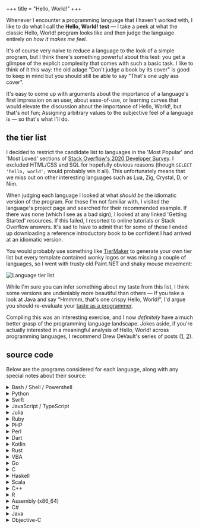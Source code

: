 +++
title = "Hello, World!"
+++

Whenever I encounter a programming language that I haven't worked with,
I like to do what I call the **Hello, World! test** —
I take a peek at what the classic Hello, World! program looks like
and then judge the language entirely on _how it makes me feel_.

It's of course very naive to reduce a language to the look of a simple program,
but I think there's something powerful about this test:
you get a glimpse of the explicit complexity that comes with such a basic task.
I like to think of it this way: the old adage "Don't judge a book by its cover"
is good to keep in mind but you should still be able to say "That's one ugly ass cover".

It's easy to come up with arguments about the importance of a language's
first impression on an user, about ease-of-use, or learning curves that would elevate
the discussion about the importance of Hello, World!, but that's not fun;
Assigning arbitrary values to the subjective feel of a language is — so that's
what I'll do.

## the tier list

I decided to restrict the candidate list to languages in the 'Most Popular' and
'Most Loved' sections of
[Stack Overflow's 2020 Developer Survey](https://insights.stackoverflow.com/survey/2020).
I excluded HTML/CSS and SQL for hopefully obvious reasons
(though `SELECT 'hello, world';` would probably win it all).
This unfortunately means that we miss out on other interesting languages such as Lua,
Zig, Crystal, D, or Nim.

When judging each language I looked at what _should be_ the
idiomatic version of the program.
For those I'm not familiar with, I visited the language's project page and
searched for their recommended example.
If there was none (which I see as a bad sign), I looked at any linked
'Getting Started' resources.
If this failed, I resorted to online tutorials or Stack Overflow answers.
It's sad to have to admit that for some of these I ended up downloading
a reference introductory book to be confident I had arrived at an idiomatic version.

You would probably use something like [TierMaker](https://tiermaker.com/)
to generate your own tier list but every template contained wonky logos or was missing
a couple of languages, so I went with trusty old Paint.NET and shaky mouse movement:

![Language tier list](/images/hello.png)

While I'm sure you can infer something about my taste from this list, I think
some versions are undeniably more beautiful than others —
If you take a look at Java and say "Hmmmm, that's one crispy Hello, World!",
I'd argue you should re-evaluate your
[taste as a programmer](http://www.paulgraham.com/taste.html).

Compiling this was an interesting exercise, and I now _definitely_ have a much better
grasp of the programming language landscape.
Jokes aside, if you're actually interested in a meaningful analysis of Hello, World!
across programming languages, I recommend Drew DeVault's series of posts
([1](https://drewdevault.com/2020/01/04/Slow.html),
[2](https://drewdevault.com/2020/01/08/Re-Slow.html)).

## source code

Below are the programs considered for each language,
along with any special notes about their source:

<details>
<summary>Bash / Shell / Powershell</summary>

```bash
echo 'hello, world'
```

</details>

<details>
<summary>Python</summary>

```python
print("hello, world")
```

</details>

<details>
<summary>Swift</summary>

```swift
print("hello, world")
```

</details>

<details>
<summary>JavaScript / TypeScript</summary>

```javascript
console.log("hello, world");
```

</details>

<details>
<summary>Julia</summary>

```julia
println("hello, world")
```

</details>

<details>
<summary>Ruby</summary>

```ruby
puts "hello, world"
```

</details>

<details>
<summary>PHP</summary>

```php
<?php
    echo 'hello, world';
?>
```

</details>

<details>
<summary>Perl</summary>

```pl
print "hello, world\n"
```

</details>

<details>
<summary>Dart</summary>

```m
void main() {
  print('hello, world');
}
```

</details>

<details>
<summary>Kotlin</summary>

```kotlin
fun main() {
    println("hello, world")
}
```

</details>

<details>
<summary>Rust</summary>

```rust
fn main() {
    println!("hello, world");
}
```

</details>

<details>
<summary>VBA</summary>

```vba
WScript.Echo "hello, world"
```

</details>

<details>
<summary>Go</summary>

```go
package main

import "fmt"

func main() {
    fmt.Println("hello, world")
}
```

</details>

<details>
<summary>C</summary>

```c
#include <stdio.h>

int main(void) {
    puts("hello, world");
    return 0;
}
```

</details>

<details>
<summary>Haskell</summary>

```hs
main = putStrLn "hello, world"
```

source: [Learn you a Haskell for Great Good!](http://learnyouahaskell.com/)

</details>

<details>
<summary>Scala</summary>

```scala
object Hello {
    def main(args: Array[String]) = {
        println("hello, world")
    }
}
```

</details>

<details>
<summary>C++</summary>

```c++
#include <iostream>

int main() {
    std::cout << "hello, world\n";
}
```

source: [Bjarne Stroustrup, probably](https://en.wikipedia.org/wiki/C%2B%2B#Language)

</details>

<details>
<summary>R</summary>

```r
cat("hello, world\n")
```

</details>

<details>
<summary>Assembly (x86_64)</summary>

```asm
bits 64
section .text
global _start
_start:
    mov rdx, len
    mov rsi, msg
    mov rdi, 1
    mov rax, 1
    syscall

    mov rdi, 0
    mov rax, 60
    syscall

section .rodata
msg: db "hello world", 10
len: equ $-msg
```

source: [sircmpwn](https://drewdevault.com/2020/01/04/Slow.html)

</details>

<details>
<summary>C#</summary>

```c#
using System;

class Hello
{
    static void Main()
    {
        Console.WriteLine("hello, world");
    }
}
```

source: [A Tour of C#](https://docs.microsoft.com/en-us/dotnet/csharp/tour-of-csharp/#hello-world)

</details>

<details>
<summary>Java</summary>

```java
public class Hello {
    public static void main(String[] args) {
        System.out.println("hello, world");
    }
}
```

</details>

<details>
<summary>Objective-C</summary>

```m
#import <Foundation/Foundation.h>

int main (int argc, const char * argv[]) {
    NSAutoreleasePool * pool = [[NSAutoreleasePool alloc] init];
    NSLog (@"hello, world");

    [pool drain];
    return 0;
}
```

source: [Programming in Objective-C](https://www.pearson.com/us/higher-education/program/Kochan-Programming-in-Objective-C-6th-Edition/PGM106849.html),
and others

</details>
